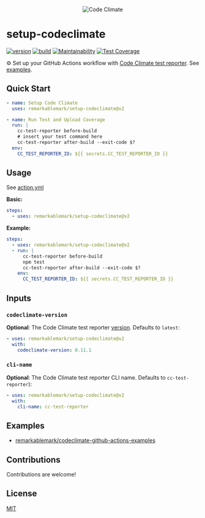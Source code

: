 <p align="center">
  <img src="https://github.com/codeclimate.png?size=200" alt="Code Climate">
</p>

# setup-codeclimate

[![version](https://badgen.net/github/release/remarkablemark/setup-codeclimate)](https://github.com/remarkablemark/setup-codeclimate/releases)
[![build](https://github.com/remarkablemark/setup-codeclimate/actions/workflows/build.yml/badge.svg)](https://github.com/remarkablemark/setup-codeclimate/actions/workflows/build.yml)
[![Maintainability](https://api.codeclimate.com/v1/badges/41506f89fd7e38398c84/maintainability)](https://codeclimate.com/github/remarkablemark/setup-codeclimate/maintainability)
[![Test Coverage](https://api.codeclimate.com/v1/badges/41506f89fd7e38398c84/test_coverage)](https://codeclimate.com/github/remarkablemark/setup-codeclimate/test_coverage)

⚙️ Set up your GitHub Actions workflow with [Code Climate test reporter](https://github.com/codeclimate/test-reporter). See [examples](#examples).

## Quick Start

```yaml
- name: Setup Code Climate
  uses: remarkablemark/setup-codeclimate@v2

- name: Run Test and Upload Coverage
  run: |
    cc-test-reporter before-build
    # insert your test command here
    cc-test-reporter after-build --exit-code $?
  env:
    CC_TEST_REPORTER_ID: ${{ secrets.CC_TEST_REPORTER_ID }}
```

## Usage

See [action.yml](action.yml)

**Basic:**

```yaml
steps:
  - uses: remarkablemark/setup-codeclimate@v2
```

**Example:**

```yaml
steps:
  - uses: remarkablemark/setup-codeclimate@v2
  - run: |
      cc-test-reporter before-build
      npm test
      cc-test-reporter after-build --exit-code $?
    env:
      CC_TEST_REPORTER_ID: ${{ secrets.CC_TEST_REPORTER_ID }}
```

## Inputs

### `codeclimate-version`

**Optional**: The Code Climate test reporter [version](https://github.com/codeclimate/test-reporter/releases). Defaults to `latest`:

```yaml
- uses: remarkablemark/setup-codeclimate@v2
  with:
    codeclimate-version: 0.11.1
```

### `cli-name`

**Optional**: The Code Climate test reporter CLI name. Defaults to `cc-test-reporter`):

```yaml
- uses: remarkablemark/setup-codeclimate@v2
  with:
    cli-name: cc-test-reporter
```

## Examples

- [remarkablemark/codeclimate-github-actions-examples](https://github.com/remarkablemark/codeclimate-github-actions-examples)

## Contributions

Contributions are welcome!

## License

[MIT](LICENSE)
